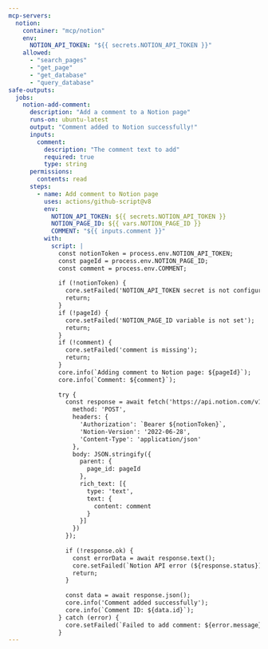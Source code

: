```yaml
---
mcp-servers:
  notion:
    container: "mcp/notion"
    env:
      NOTION_API_TOKEN: "${{ secrets.NOTION_API_TOKEN }}"
    allowed:
      - "search_pages"
      - "get_page"
      - "get_database"
      - "query_database"
safe-outputs:
  jobs:
    notion-add-comment:
      description: "Add a comment to a Notion page"
      runs-on: ubuntu-latest
      output: "Comment added to Notion successfully!"
      inputs:
        comment:
          description: "The comment text to add"
          required: true
          type: string
      permissions:
        contents: read
      steps:
        - name: Add comment to Notion page
          uses: actions/github-script@v8
          env:
            NOTION_API_TOKEN: ${{ secrets.NOTION_API_TOKEN }}
            NOTION_PAGE_ID: ${{ vars.NOTION_PAGE_ID }}
            COMMENT: "${{ inputs.comment }}"
          with:
            script: |
              const notionToken = process.env.NOTION_API_TOKEN;
              const pageId = process.env.NOTION_PAGE_ID;
              const comment = process.env.COMMENT;
              
              if (!notionToken) {
                core.setFailed('NOTION_API_TOKEN secret is not configured');
                return;
              }
              if (!pageId) {
                core.setFailed('NOTION_PAGE_ID variable is not set');
                return;
              }
              if (!comment) {
                core.setFailed('comment is missing');
                return;
              }
              core.info(`Adding comment to Notion page: ${pageId}`);
              core.info(`Comment: ${comment}`);
              
              try {
                const response = await fetch('https://api.notion.com/v1/comments', {
                  method: 'POST',
                  headers: {
                    'Authorization': `Bearer ${notionToken}`,
                    'Notion-Version': '2022-06-28',
                    'Content-Type': 'application/json'
                  },
                  body: JSON.stringify({
                    parent: {
                      page_id: pageId
                    },
                    rich_text: [{
                      type: 'text',
                      text: {
                        content: comment
                      }
                    }]
                  })
                });
                
                if (!response.ok) {
                  const errorData = await response.text();
                  core.setFailed(`Notion API error (${response.status}): ${errorData}`);
                  return;
                }
                
                const data = await response.json();
                core.info('Comment added successfully');
                core.info(`Comment ID: ${data.id}`);
              } catch (error) {
                core.setFailed(`Failed to add comment: ${error.message}`);
              }
---
```

<!--
## Notion Integration

This shared configuration provides Notion MCP server integration with read-only tools and a custom safe-job for adding comments to Notion pages.

### Configuration

- `NOTION_API_TOKEN` secret must be set in the repository settings with a Notion integration token that has access to the relevant pages/databases.
- `NOTION_PAGE_ID` environment variable must be set in the workflow or repository settings to specify the target Notion page for adding comments.

### Available Notion MCP Tools (Read-Only)

- `search_pages`: Search for Notion pages
- `get_page`: Get details of a specific page
- `get_database`: Get database schema
- `query_database`: Query database content

### Safe Job: notion-add-comment

The `notion_add_comment` safe-job allows the agentic workflow to add comments to Notion pages through the Notion API.
Requires the **insert comment** access on the token.

**Required Inputs:**
- `comment`: The comment text to add
-->